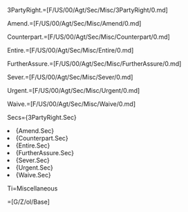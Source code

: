 3PartyRight.=[F/US/00/Agt/Sec/Misc/3PartyRight/0.md]

Amend.=[F/US/00/Agt/Sec/Misc/Amend/0.md]

Counterpart.=[F/US/00/Agt/Sec/Misc/Counterpart/0.md]

Entire.=[F/US/00/Agt/Sec/Misc/Entire/0.md]

FurtherAssure.=[F/US/00/Agt/Sec/Misc/FurtherAssure/0.md]

Sever.=[F/US/00/Agt/Sec/Misc/Sever/0.md]

Urgent.=[F/US/00/Agt/Sec/Misc/Urgent/0.md]

Waive.=[F/US/00/Agt/Sec/Misc/Waive/0.md]
  
Secs={3PartyRight.Sec}<li>{Amend.Sec}<li>{Counterpart.Sec}<li>{Entire.Sec}<li>{FurtherAssure.Sec}<li>{Sever.Sec}<li>{Urgent.Sec}<li>{Waive.Sec}

Ti=Miscellaneous

=[G/Z/ol/Base]
